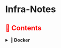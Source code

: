 # Infra-Notes

## <span style="color:red;">💚 Contents</span>

<details>
<summary><strong>💛 Docker</strong></summary>

</details>
